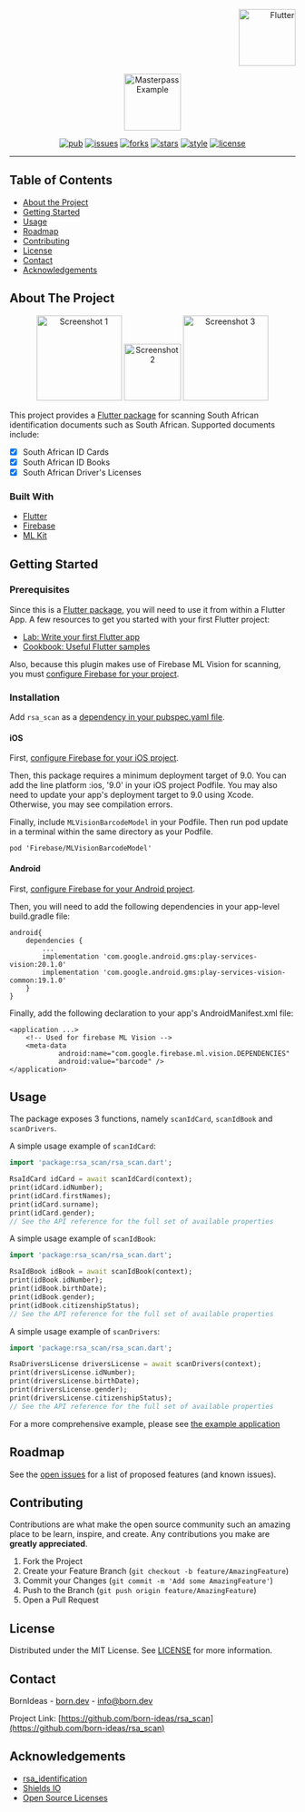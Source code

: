 <!-- PROJECT LOGO -->
<p align="right">
<a href="https://pub.dev">
<img src="https://raw.githubusercontent.com/born-ideas/rsa_scan/master/assets/project_badge.png" height="100" alt="Flutter">
</a>
</p>
<p align="center">
<img src="https://raw.githubusercontent.com/born-ideas/rsa_scan/master/assets/project_logo.png" height="100" alt="Masterpass Example" />
</p>

<!-- PROJECT SHIELDS -->
<p align="center">
<a href="https://pub.dev/packages/rsa_scan"><img src="https://img.shields.io/pub/v/rsa_scan" alt="pub"></a>
<a href="https://github.com/born-ideas/rsa_scan/issues"><img src="https://img.shields.io/github/issues/born-ideas/rsa_scan" alt="issues"></a>
<a href="https://github.com/born-ideas/rsa_scan/network"><img src="https://img.shields.io/github/forks/born-ideas/rsa_scan" alt="forks"></a>
<a href="https://github.com/born-ideas/rsa_scan/stargazers"><img src="https://img.shields.io/github/stars/born-ideas/rsa_scan" alt="stars"></a>
<a href="https://dart.dev/guides/language/effective-dart/style"><img src="https://img.shields.io/badge/style-effective_dart-40c4ff.svg" alt="style"></a>
<a href="https://github.com/born-ideas/rsa_scan/blob/master/LICENSE"><img src="https://img.shields.io/github/license/born-ideas/rsa_scan" alt="license"></a>
</p>

---

<!-- TABLE OF CONTENTS -->
## Table of Contents

* [About the Project](#about-the-project)
* [Getting Started](#getting-started)
* [Usage](#usage)
* [Roadmap](#roadmap)
* [Contributing](#contributing)
* [License](#license)
* [Contact](#contact)
* [Acknowledgements](#acknowledgements)



<!-- ABOUT THE PROJECT -->
## About The Project
<p align="center">
<img src="https://raw.githubusercontent.com/born-ideas/rsa_scan/master/assets/screenshot_1.png" width="150" alt="Screenshot 1" />
<img src="https://raw.githubusercontent.com/born-ideas/rsa_scan/master/assets/screenshot_2.png" width="100" alt="Screenshot 2" />
<img src="https://raw.githubusercontent.com/born-ideas/rsa_scan/master/assets/screenshot_3.png" width="150" alt="Screenshot 3" />
</p>

This project provides a [Flutter package](https://flutter.dev/docs/development/packages-and-plugins) for scanning South
African identification documents such as South African. Supported documents include:
* [x] South African ID Cards
* [x] South African ID Books
* [X] South African Driver's Licenses

### Built With
* [Flutter](https://flutter.dev/)
* [Firebase](https://firebase.google.com)
* [ML Kit](https://developers.google.com/ml-kit)



<!-- GETTING STARTED -->
## Getting Started

### Prerequisites

Since this is a [Flutter package](https://flutter.dev/docs/development/packages-and-plugins), you will need to use it from
within a Flutter App. A few resources to get you started with your first Flutter project:                   
- [Lab: Write your first Flutter app](https://flutter.dev/docs/get-started/codelab)
- [Cookbook: Useful Flutter samples](https://flutter.dev/docs/cookbook)

Also, because this plugin makes use of Firebase ML Vision for scanning, you must [configure Firebase for your project](https://firebase.google.com/docs/flutter/setup). 

### Installation

Add `rsa_scan` as a [dependency in your pubspec.yaml file](https://flutter.io/platform-plugins/).

#### iOS

First, [configure Firebase for your iOS project](https://firebase.google.com/docs/flutter/setup?platform=ios).

Then, this package requires a minimum deployment target of 9.0. You can add the line platform :ios, '9.0' in your iOS project
Podfile. You may also need to update your app's deployment target to 9.0 using Xcode. Otherwise, you may see compilation errors.

Finally, include `MLVisionBarcodeModel` in your Podfile. Then run pod update in a terminal within the same directory as your Podfile.
```
pod 'Firebase/MLVisionBarcodeModel'
```

#### Android

First, [configure Firebase for your Android project](https://firebase.google.com/docs/flutter/setup?platform=android).

Then, you will need to add the following dependencies in your app-level build.gradle file:
```
android{
    dependencies {
        ...
        implementation 'com.google.android.gms:play-services-vision:20.1.0'
        implementation 'com.google.android.gms:play-services-vision-common:19.1.0'
    }
}
``` 

Finally, add the following declaration to your app's AndroidManifest.xml file:
```
<application ...>
    <!-- Used for firebase ML Vision -->
    <meta-data
            android:name="com.google.firebase.ml.vision.DEPENDENCIES"
            android:value="barcode" />
</application>
``` 


<!-- USAGE EXAMPLES -->
## Usage
The package exposes 3 functions, namely `scanIdCard`, `scanIdBook` and `scanDrivers`.

A simple usage example of `scanIdCard`:

```dart
import 'package:rsa_scan/rsa_scan.dart';

RsaIdCard idCard = await scanIdCard(context);
print(idCard.idNumber);
print(idCard.firstNames);
print(idCard.surname);
print(idCard.gender);
// See the API reference for the full set of available properties
```

A simple usage example of `scanIdBook`:

```dart
import 'package:rsa_scan/rsa_scan.dart';

RsaIdBook idBook = await scanIdBook(context);
print(idBook.idNumber);
print(idBook.birthDate);
print(idBook.gender);
print(idBook.citizenshipStatus);
// See the API reference for the full set of available properties
```

A simple usage example of `scanDrivers`:

```dart
import 'package:rsa_scan/rsa_scan.dart';

RsaDriversLicense driversLicense = await scanDrivers(context);
print(driversLicense.idNumber);
print(driversLicense.birthDate);
print(driversLicense.gender);
print(driversLicense.citizenshipStatus);
// See the API reference for the full set of available properties
```

For a more comprehensive example, please see [the example application](/example)



<!-- ROADMAP -->
## Roadmap

See the [open issues](https://github.com/othneildrew/Best-README-Template/issues) for a list of proposed features (and known issues).



<!-- CONTRIBUTING -->
## Contributing

Contributions are what make the open source community such an amazing place to be learn, inspire, and create. Any contributions you make are **greatly appreciated**.

1. Fork the Project
2. Create your Feature Branch (`git checkout -b feature/AmazingFeature`)
3. Commit your Changes (`git commit -m 'Add some AmazingFeature'`)
4. Push to the Branch (`git push origin feature/AmazingFeature`)
5. Open a Pull Request



<!-- LICENSE -->
## License

Distributed under the MIT License. See [LICENSE](LICENSE) for more information.



<!-- CONTACT -->
## Contact

BornIdeas - [born.dev](https://www.born.dev) - [info@born.dev](mailto:support@born.dev)

Project Link: [https://github.com/born-ideas/rsa_scan](https://github.com/born-ideas/rsa_scan)



<!-- ACKNOWLEDGEMENTS -->
## Acknowledgements
* [rsa_identification](https://pub.dev/packages/rsa_identification)
* [Shields IO](https://shields.io)
* [Open Source Licenses](https://choosealicense.com)